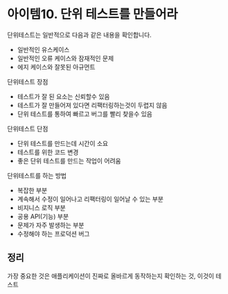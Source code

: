 # 아이템10. 단위 테스트를 만들어라
단위테스트는 일반적으로 다음과 같은 내용을 확인합니다.
- 일반적인 유스케이스
- 일반적인 오류 케이스와 잠재적인 문제
- 에지 케이스와 잘못된 아규먼트

단위테스트 장점
- 테스트가 잘 된 요소는 신뢰할수 있음
- 테스트가 잘 만들어져 있다면 리팩터링하는것이 두렵지 않음
- 단위 테스트를 통하여 빠르고 버그를 빨리 찾을수 있음

단위테스트 단점
- 단위 테스트를 만드는데 시간이 소요
- 테스트를 위한 코드 변경
- 좋은 단위 테스트를 만드는 작업이 어려움

단위테스트를 하는 방법
- 복잡한 부분
- 계속해서 수정이 일어나고 리팩터링이 일어날 수 있는 부분
- 비지니스 로직 부분
- 공용 API(기능) 부분
- 문제가 자주 발생하는 부분
- 수정해야 하는 프로덕션 버그

## 정리
가장 중요한 것은 애플리케이션이 진짜로 올바르게 동작하는지 확인하는 것, 이것이 테스트
